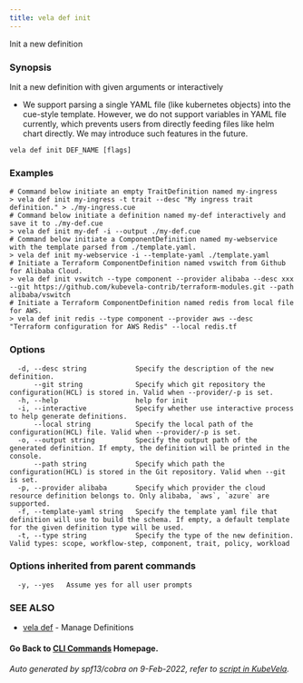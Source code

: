 ```yaml
---
title: vela def init
---
```


Init a new definition

### Synopsis

Init a new definition with given arguments or interactively
* We support parsing a single YAML file (like kubernetes objects) into the cue-style template. 
However, we do not support variables in YAML file currently, which prevents users from directly feeding files like helm chart directly. 
We may introduce such features in the future.

```
vela def init DEF_NAME [flags]
```

### Examples

```
# Command below initiate an empty TraitDefinition named my-ingress
> vela def init my-ingress -t trait --desc "My ingress trait definition." > ./my-ingress.cue
# Command below initiate a definition named my-def interactively and save it to ./my-def.cue
> vela def init my-def -i --output ./my-def.cue
# Command below initiate a ComponentDefinition named my-webservice with the template parsed from ./template.yaml.
> vela def init my-webservice -i --template-yaml ./template.yaml
# Initiate a Terraform ComponentDefinition named vswitch from Github for Alibaba Cloud.
> vela def init vswitch --type component --provider alibaba --desc xxx --git https://github.com/kubevela-contrib/terraform-modules.git --path alibaba/vswitch
# Initiate a Terraform ComponentDefinition named redis from local file for AWS.
> vela def init redis --type component --provider aws --desc "Terraform configuration for AWS Redis" --local redis.tf
```

### Options

```
  -d, --desc string            Specify the description of the new definition.
      --git string             Specify which git repository the configuration(HCL) is stored in. Valid when --provider/-p is set.
  -h, --help                   help for init
  -i, --interactive            Specify whether use interactive process to help generate definitions.
      --local string           Specify the local path of the configuration(HCL) file. Valid when --provider/-p is set.
  -o, --output string          Specify the output path of the generated definition. If empty, the definition will be printed in the console.
      --path string            Specify which path the configuration(HCL) is stored in the Git repository. Valid when --git is set.
  -p, --provider alibaba       Specify which provider the cloud resource definition belongs to. Only alibaba, `aws`, `azure` are supported.
  -f, --template-yaml string   Specify the template yaml file that definition will use to build the schema. If empty, a default template for the given definition type will be used.
  -t, --type string            Specify the type of the new definition. Valid types: scope, workflow-step, component, trait, policy, workload
```

### Options inherited from parent commands

```
  -y, --yes   Assume yes for all user prompts
```

### SEE ALSO

* [vela def](vela_def)	 - Manage Definitions

#### Go Back to [CLI Commands](vela) Homepage.


###### Auto generated by spf13/cobra on 9-Feb-2022, refer to [script in KubeVela](https://github.com/oam-dev/kubevela/tree/master/hack/docgen).

